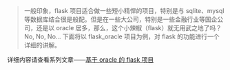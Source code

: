 > 一般印象，flask 项目适合做一些短小精悍的项目，特别是与 sqlite、mysql 等数据库结合很是般配。但是在一些大公司，特别是一些金融行业等国企公司，还是以 oracle 居多，那么，这个小辣椒（flask）就无用武之地了吗？No, No, No... 
> 下面将以 flask_oracle 项目为例，对 flask 的功能进行一个详细的讲解。

详细内容请查看系列文章——[基于 oracle 的 flask 项目](http://www.os373.cn/tag/%E5%9F%BA%E4%BA%8E%20oracle%20%E7%9A%84%20flask%20%E9%A1%B9%E7%9B%AE)
